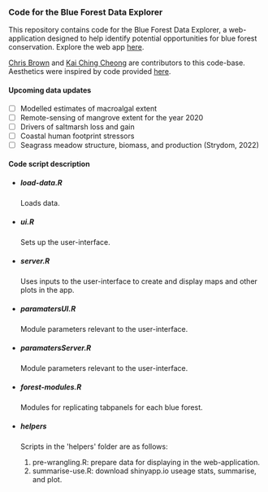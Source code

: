 ### Code for the Blue Forest Data Explorer

This repository contains code for the Blue Forest Data Explorer, a web-application designed to help identify potential opportunities for blue forest conservation. Explore the web app [here](https://cbuelow.shinyapps.io/blue-forests-application/).

[Chris Brown](https://github.com/cbrown5) and [Kai Ching Cheong](https://github.com/kitecheong) are contributors to this code-base.
Aesthetics were inspired by code provided [here](https://github.com/molly-williams/deltaSLR_map).

#### Upcoming data updates 

- [ ] Modelled estimates of macroalgal extent
- [ ] Remote-sensing of mangrove extent for the year 2020
- [ ] Drivers of saltmarsh loss and gain
- [ ] Coastal human footprint stressors
- [ ] Seagrass meadow structure, biomass, and production (Strydom, 2022)

#### Code script description

- ##### load-data.R
  Loads data.

- ##### ui.R
  Sets up the user-interface. 
  
- ##### server.R
  Uses inputs to the user-interface to create and display maps and other plots in the app.
  
- ##### paramatersUI.R
  Module parameters relevant to the user-interface.
  
- ##### paramatersServer.R
  Module parameters relevant to the user-interface.

- ##### forest-modules.R
  Modules for replicating tabpanels for each blue forest.
  
- ##### helpers
  Scripts in the 'helpers' folder are as follows:
  1. pre-wrangling.R: prepare data for displaying in the web-application.
  2. summarise-use.R: download shinyapp.io useage stats, summarise, and plot.



